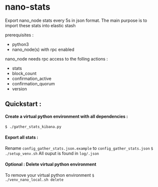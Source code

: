# nano-stats
Export nano_node stats every 5s in json format. The main purpose is to import these stats into elastic stash

prerequisites : 
* python3
* nano_node(s) with rpc enabled

nano_node needs rpc access to the folling actions :
* stats
* block_count
* confirmation_active
* confirmation_quorum
* version


## Quickstart :

#### Create a virtual python environment with all dependencies :
<code>$ ./gather_stats_kibana.py</code>

#### Export all stats :
Rename <code>config_gather_stats.json.example</code> to <code>config_gather_stats.json</code>
<code>$ ./setup_venv.sh</code>
All ouput is found in <code>log/.json</code>


#### Optional : Delete virtual python environment
To remove your virtual python environment 
<code>$ ./venv_nano_local.sh delete</code>


